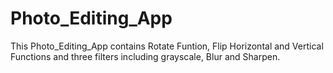 # Photo_Editing_App
This Photo_Editing_App contains Rotate Funtion, Flip Horizontal and Vertical Functions and three filters including grayscale, Blur and Sharpen.
